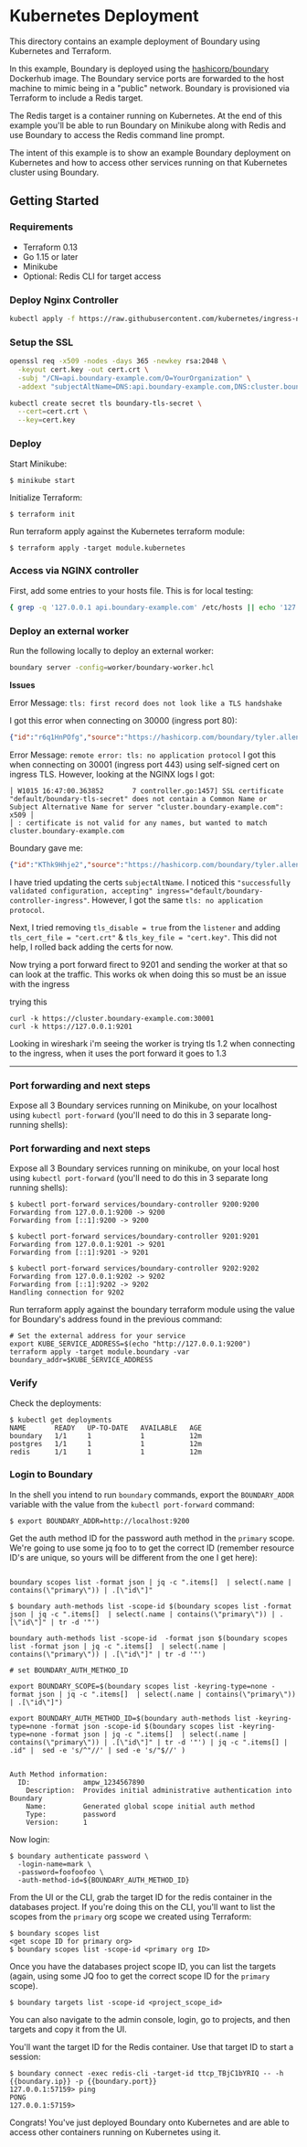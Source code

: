 # Kubernetes Deployment

This directory contains an example deployment of Boundary using Kubernetes and Terraform.

In this example, Boundary is deployed using the [hashicorp/boundary](https://hub.docker.com/r/hashicorp/boundary) Dockerhub image. The Boundary service ports are forwarded to the host machine to mimic being in a "public" network. Boundary is provisioned via Terraform to include a Redis target.

The Redis target is a container running on Kubernetes. At the end of this example you'll be able to run Boundary on Minikube along with Redis and use Boundary to access the Redis command line prompt.

The intent of this example is to show an example Boundary deployment on Kubernetes and how to access other services running on that Kubernetes cluster using Boundary.

## Getting Started

### Requirements
- Terraform 0.13
- Go 1.15 or later
- Minikube
- Optional: Redis CLI for target access

### Deploy Nginx Controller
```bash
kubectl apply -f https://raw.githubusercontent.com/kubernetes/ingress-nginx/controller-v1.12.0-beta.0/deploy/static/provider/cloud/deploy.yaml
```

### Setup the SSL
```bash
openssl req -x509 -nodes -days 365 -newkey rsa:2048 \
  -keyout cert.key -out cert.crt \
  -subj "/CN=api.boundary-example.com/O=YourOrganization" \
  -addext "subjectAltName=DNS:api.boundary-example.com,DNS:cluster.boundary-example.com"

kubectl create secret tls boundary-tls-secret \
  --cert=cert.crt \
  --key=cert.key
```

### Deploy

Start Minikube:

```
$ minikube start
```

Initialize Terraform:

```
$ terraform init
```

Run terraform apply against the Kubernetes terraform module:

```
$ terraform apply -target module.kubernetes
```

### Access via NGINX controller
First, add some entries to your hosts file. This is for local testing:

```bash
{ grep -q '127.0.0.1 api.boundary-example.com' /etc/hosts || echo '127.0.0.1 api.boundary-example.com' | sudo tee -a /etc/hosts; } && { grep -q '127.0.0.1 cluster.boundary-example.com' /etc/hosts || echo '127.0.0.1 cluster.boundary-example.com' | sudo tee -a /etc/hosts; }
```

### Deploy an external worker
Run the following locally to deploy an external worker:

```bash
boundary server -config=worker/boundary-worker.hcl
```

**Issues**

Error Message: `tls: first record does not look like a TLS handshake`

I got this error when connecting on 30000 (ingress port 80):

```json
{"id":"r6q1HnPOfg","source":"https://hashicorp.com/boundary/tyler.allen-CW66LKGXFF/worker","specversion":"1.0","type":"error","data":{"error":"(nodeenrollment.protocol.attemptFetch) error tls handshaking connection on client: tls: first record does not look like a TLS handshake","error_fields":{},"id":"e_DDpjcQWZMD","version":"v0.1","op":"worker.(Worker).upstreamDialerFunc"},"datacontentype":"application/cloudevents","time":"2024-10-15T17:45:48.360591+01:00"}
```

Error Message: `remote error: tls: no application protocol`
I got this when connecting on 30001 (ingress port 443) using self-signed cert on ingress TLS. However, looking at the NGINX logs I got:

```text
│ W1015 16:47:00.363852       7 controller.go:1457] SSL certificate "default/boundary-tls-secret" does not contain a Common Name or Subject Alternative Name for server "cluster.boundary-example.com": x509 │
│ : certificate is not valid for any names, but wanted to match cluster.boundary-example.com
```

Boundary gave me:

```json
{"id":"KThk9Hhje2","source":"https://hashicorp.com/boundary/tyler.allen-CW66LKGXFF/worker","specversion":"1.0","type":"error","data":{"error":"worker.(Worker).upstreamDialerFunc: unknown, unknown: error #0: (nodeenrollment.protocol.attemptFetch) error tls handshaking connection on client: remote error: tls: no application protocol","error_fields":{"Code":0,"Msg":"","Op":"worker.(Worker).upstreamDialerFunc","Wrapped":{}},"id":"e_qxcWGmNJqf","version":"v0.1","op":"worker.(Worker).upstreamDialerFunc"},"datacontentype":"application/cloudevents","time":"2024-10-15T17:47:42.375416+01:00"}
```

I have tried updating the certs `subjectAltName`. I noticed this `"successfully validated configuration, accepting" ingress="default/boundary-controller-ingress"`. However, I got the same `tls: no application protocol`.

Next, I tried removing `tls_disable = true` from the `listener` and adding `tls_cert_file = "cert.crt"` & `tls_key_file = "cert.key"`. This did not help, I rolled back adding the certs for now. 

Now trying a port forward firect to 9201 and sending the worker at that so can look at the traffic. This works ok when doing this so must be an issue with the ingress

trying this
```
curl -k https://cluster.boundary-example.com:30001
curl -k https://127.0.0.1:9201
```

Looking in wireshark i'm seeing the worker is trying tls 1.2 when connecting to the ingress, when it uses the port forward it goes to 1.3

---

### Port forwarding and next steps
Expose all 3 Boundary services running on Minikube, on your localhost using `kubectl port-forward` (you'll need to do this in 3 separate long-running shells):

### Port forwarding and next steps
Expose all 3 Boundary services running on minikube, on your local host using `kubectl port-forward` (you'll
need to do this in 3 separate long running shells):

```
$ kubectl port-forward services/boundary-controller 9200:9200
Forwarding from 127.0.0.1:9200 -> 9200
Forwarding from [::1]:9200 -> 9200

$ kubectl port-forward services/boundary-controller 9201:9201
Forwarding from 127.0.0.1:9201 -> 9201
Forwarding from [::1]:9201 -> 9201

$ kubectl port-forward services/boundary-controller 9202:9202
Forwarding from 127.0.0.1:9202 -> 9202
Forwarding from [::1]:9202 -> 9202
Handling connection for 9202
```

Run terraform apply against the boundary terraform module using the value for Boundary's 
address found in the previous command:

```
# Set the external address for your service
export KUBE_SERVICE_ADDRESS=$(echo "http://127.0.0.1:9200")
terraform apply -target module.boundary -var boundary_addr=$KUBE_SERVICE_ADDRESS
```

### Verify

Check the deployments:

```
$ kubectl get deployments
NAME       READY   UP-TO-DATE   AVAILABLE   AGE
boundary   1/1     1            1           12m
postgres   1/1     1            1           12m
redis      1/1     1            1           12m
```

### Login to Boundary

In the shell you intend to run `boundary` commands, export the `BOUNDARY_ADDR` variable with 
the value from the `kubectl port-forward` command:

```
$ export BOUNDARY_ADDR=http://localhost:9200
```

Get the auth method ID for the password auth method in the `primary` scope. We're going to use 
some jq foo to to get the correct ID (remember resource ID's are unique, so yours will be different
from the one I get here): 

```

boundary scopes list -format json | jq -c ".items[]  | select(.name | contains(\"primary\")) | .[\"id\"]"

$ boundary auth-methods list -scope-id $(boundary scopes list -format json | jq -c ".items[]  | select(.name | contains(\"primary\")) | .[\"id\"]" | tr -d '"')

boundary auth-methods list -scope-id  -format json $(boundary scopes list -format json | jq -c ".items[]  | select(.name | contains(\"primary\")) | .[\"id\"]" | tr -d '"')

# set BOUNDARY_AUTH_METHOD_ID

export BOUNDARY_SCOPE=$(boundary scopes list -keyring-type=none -format json | jq -c ".items[]  | select(.name | contains(\"primary\")) | .[\"id\"]")

export BOUNDARY_AUTH_METHOD_ID=$(boundary auth-methods list -keyring-type=none -format json -scope-id $(boundary scopes list -keyring-type=none -format json | jq -c ".items[]  | select(.name | contains(\"primary\")) | .[\"id\"]" | tr -d '"') | jq -c ".items[] | .id" |  sed -e 's/^"//' | sed -e 's/"$//' )


Auth Method information:
  ID:             ampw_1234567890
    Description:  Provides initial administrative authentication into Boundary
    Name:         Generated global scope initial auth method
    Type:         password
    Version:      1
```

Now login:

```
$ boundary authenticate password \
  -login-name=mark \
  -password=foofoofoo \
  -auth-method-id=${BOUNDARY_AUTH_METHOD_ID}
```

From the UI or the CLI, grab the target ID for the redis container in the databases project. If
you're doing this on the CLI, you'll want to list the scopes from the `primary` org scope we 
created using Terraform:

```
$ boundary scopes list
<get scope ID for primary org>
$ boundary scopes list -scope-id <primary org ID>
```

Once you have the databases project scope ID, you can list the targets (again, using some JQ foo to get the correct scope ID for the `primary` scope).

```
$ boundary targets list -scope-id <project_scope_id>
```

You can also navigate to the admin console, login, go to projects, and then targets and copy it from the UI.

You'll want the target ID for the Redis container. Use that target ID to start a session:

```
$ boundary connect -exec redis-cli -target-id ttcp_TBjC1bYRIQ -- -h {{boundary.ip}} -p {{boundary.port}}
127.0.0.1:57159> ping
PONG
127.0.0.1:57159>
```

Congrats! You've just deployed Boundary onto Kubernetes and are able to access other containers running on Kubernetes using it.
